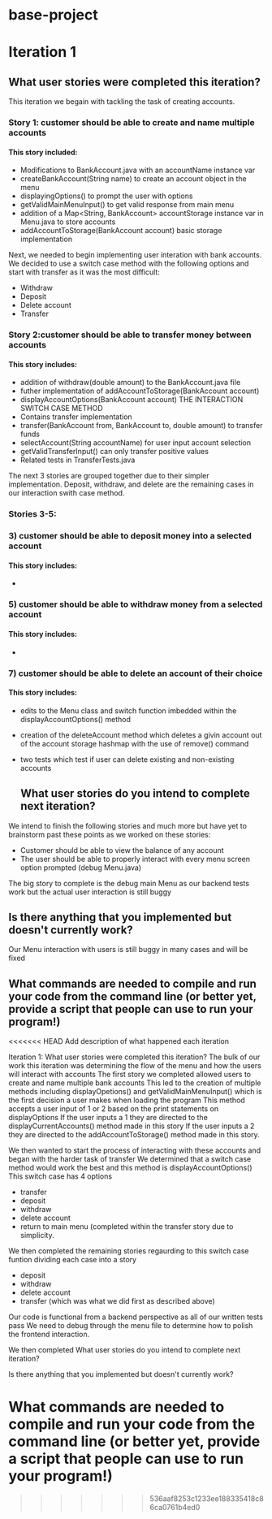 # base-project
# Iteration 1
  
  ## What user stories were completed this iteration?
  
This iteration we begain with tackling the task of creating accounts.
### Story 1: customer should be able to create and name multiple accounts

#### This story included:
- Modifications to BankAccount.java with an accountName instance var
- createBankAccount(String name) to create an account object in the menu
- displayingOptions() to prompt the user with options
- getValidMainMenuInput() to get valid response from main menu
- addition of a Map<String, BankAccount> accountStorage instance var in Menu.java to store accounts
- addAccountToStorage(BankAccount account) basic storage implementation

Next, we needed to begin implementing user interation with bank accounts.
We decided to use a switch case method with the following options and start with transfer as it was the most difficult:
- Withdraw
- Deposit
- Delete account
- Transfer

### Story 2:customer should be able to transfer money between accounts

#### This story includes:
- addition of withdraw(double amount) to the BankAccount.java file
- futher implementation of addAccountToStorage(BankAccount account)
- displayAccountOptions(BankAccount account) THE INTERACTION SWITCH CASE METHOD
- Contains transfer implementation
- transfer(BankAccount from, BankAccount to, double amount) to transfer funds
- selectAccount(String accountName) for user input account selection
- getValidTransferInput() can only transfer positive values
- Related tests in TransferTests.java

The next 3 stories are grouped together due to their simpler implementation.
Deposit, withdraw, and delete are the remaining cases in our interaction swith case method.

### Stories 3-5:

### 3) customer should be able to deposit money into a selected account

#### This story includes:
- 

### 5) customer should be able to withdraw money from a selected account
   
#### This story includes:
- 
   
### 7) customer should be able to delete an account of their choice
   
#### This story includes:
- edits to the Menu class and switch function imbedded within the displayAccountOptions() method
- creation of the deleteAccount method which deletes a givin account out of the account storage hashmap with the use of remove() command
- two tests which test if user can delete existing and non-existing accounts

  ## What user stories do you intend to complete next iteration?
  
We intend to finish the following stories and much more but have yet to brainstorm past these points as we worked on these stories:
- Customer should be able to view the balance of any account
- The user should be able to properly interact with every menu screen option prompted (debug Menu.java)

The big story to complete is the debug main Menu as our backend tests work but the actual user interaction is still buggy

## Is there anything that you implemented but doesn't currently work?

Our Menu interaction with users is still buggy in many cases and will be fixed

## What commands are needed to compile and run your code from the command line (or better yet, provide a script that people can use to run your program!)

<<<<<<< HEAD
Add description of what happened each iteration

  Iteration 1:
  What user stories were completed this iteration?
The bulk of our work this iteration was determining the flow of the menu and how the users will interact with accounts
The first story we completed allowed users to create and name multiple bank accounts
This led to the creation of multiple methods including displayOpetions() and getValidMainMenuInput() which is the first decision a user makes when loading the program
This method accepts a user input of 1 or 2 based on the print statements on displayOptions
If the user inputs a 1 they are directed to the displayCurrentAccounts() method made in this story
If the user inputs a 2 they are directed to the addAccountToStorage() method made in this story.

We then wanted to start the process of interacting with these accounts and began with the harder task of transfer
We determined that a switch case method would work the best and this method is displayAccountOptions()
This switch case has 4 options
- transfer
- deposit
- withdraw
- delete account
- return to main menu (completed within the transfer story due to simplicity.

We then completed the remaining stories regaurding to this switch case funtion dividing each case into a story
- deposit
- withdraw
- delete account
- transfer (which was what we did first as described above)

Our code is functional from a backend perspective as all of our written tests pass
We need to debug through the menu file to determine how to polish the frontend interaction. 


  

We then completed
  What user stories do you intend to complete next iteration?

Is there anything that you implemented but doesn't currently work?

What commands are needed to compile and run your code from the command line (or better yet, provide a script that people can use to run your program!)
=======
>>>>>>> 536aaf8253c1233ee188335418c86ca0761b4ed0

